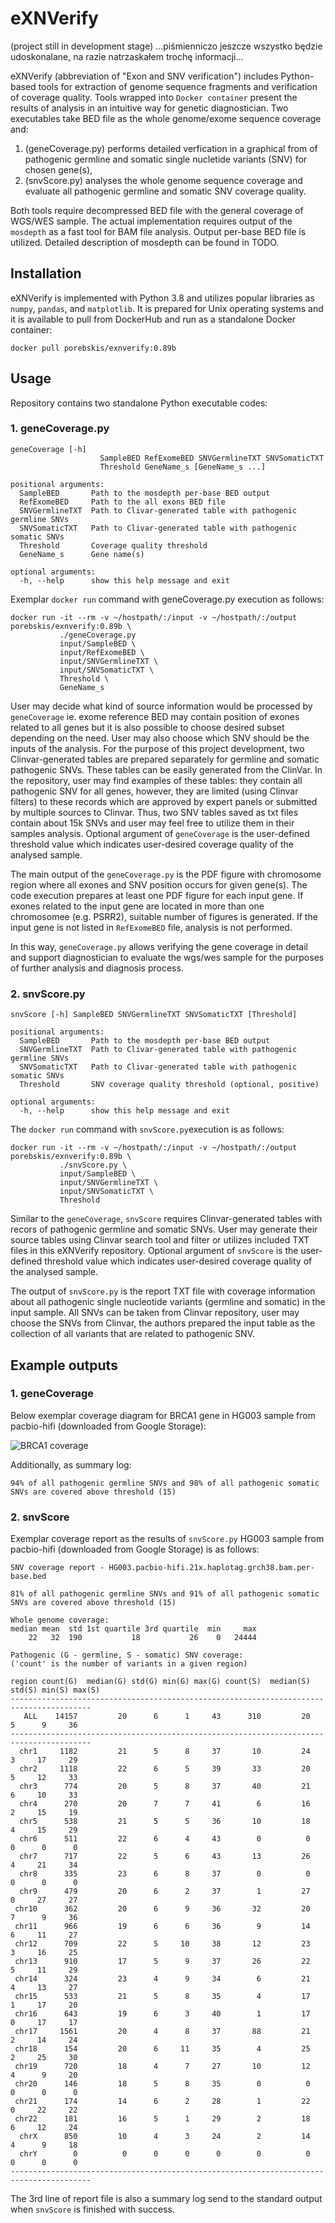 # eXNVerify
(project still in development stage)
...piśmienniczo jeszcze wszystko będzie udoskonalane, na razie natrzaskałem trochę informacji...

eXNVerify (abbreviation of "Exon and SNV verification") includes Python-based tools for extraction of genome sequence fragments and verification of coverage quality. Tools wrapped into ``Docker container`` present the results of analysis in an intuitive way for genetic diagnostician. Two executables take BED file as the whole genome/exome sequence coverage and:
1. (geneCoverage.py) performs detailed verfication in a graphical from of pathogenic germline and somatic single nucletide variants (SNV) for chosen gene(s),
2. (snvScore.py) analyses the whole genome sequence coverage and evaluate all pathogenic germline and somatic SNV coverage quality.

Both tools require decompressed BED file with the general coverage of WGS/WES sample. The actual implementation requires output of the ``mosdepth`` as a fast tool for BAM file analysis. Output per-base BED file is utilized. Detailed description of mosdepth can be found in TODO.

## Installation

eXNVerify is implemented with Python 3.8 and utilizes popular libraries as `numpy`, `pandas`, and `matplotlib`. It is prepared for Unix operating systems and it is available to pull from DockerHub and run as a standalone Docker container:

`docker pull porebskis/exnverify:0.89b`

## Usage

Repository contains two standalone Python executable codes:

### 1. geneCoverage.py
```
geneCoverage [-h]
                    SampleBED RefExomeBED SNVGermlineTXT SNVSomaticTXT
                    Threshold GeneName_s [GeneName_s ...]

positional arguments:
  SampleBED       Path to the mosdepth per-base BED output
  RefExomeBED     Path to the all exons BED file
  SNVGermlineTXT  Path to Clivar-generated table with pathogenic germline SNVs
  SNVSomaticTXT   Path to Clivar-generated table with pathogenic somatic SNVs
  Threshold       Coverage quality threshold
  GeneName_s      Gene name(s)

optional arguments:
  -h, --help      show this help message and exit
```

Exemplar ``docker run`` command with geneCoverage.py execution as follows:
```
docker run -it --rm -v ~/hostpath/:/input -v ~/hostpath/:/output porebskis/exnverify:0.89b \
           ./geneCoverage.py 
           input/SampleBED \
           input/RefExomeBED \
           input/SNVGermlineTXT \
           input/SNVSomaticTXT \
           Threshold \
           GeneName_s
```
User may decide what kind of source information would be processed by ``geneCoverage`` ie. exome reference BED may contain position of exones related to all genes but it is also possible to choose desired subset depending on the need. User may also choose which SNV should be the inputs of the analysis. For the purpose of this project development, two Clinvar-generated tables are prepared separately for germline and somatic pathogenic SNVs. These tables can be easily generated from the ClinVar. In the repository, user may find examples of these tables: they contain all pathogenic SNV for all genes, however, they are limited (using Clinvar filters) to these records which are approved by expert panels or submitted by multiple sources to Clinvar. Thus, two SNV tables saved as txt files contain about 15k SNVs and user may feel free to utilize them in their samples analysis. Optional argument of ``geneCoverage`` is the user-defined threshold value which indicates user-desired coverage quality of the analysed sample. 

The main output of the ``geneCoverage.py`` is the PDF figure with chromosome region where all exones and SNV position occurs for given gene(s). The code execution prepares at least one PDF figure for each input gene. If exones related to the input gene are located in more than one chromosomee (e.g. PSRR2), suitable number of figures is generated. If the input gene is not listed in ``RefExomeBED`` file, analysis is not performed. 

In this way, ``geneCoverage.py`` allows verifying the gene coverage in detail and support diagnostician to evaluate the wgs/wes sample for the purposes of further analysis and diagnosis process.

### 2. snvScore.py
```
snvScore [-h] SampleBED SNVGermlineTXT SNVSomaticTXT [Threshold]

positional arguments:
  SampleBED       Path to the mosdepth per-base BED output
  SNVGermlineTXT  Path to Clivar-generated table with pathogenic germline SNVs
  SNVSomaticTXT   Path to Clivar-generated table with pathogenic somatic SNVs
  Threshold       SNV coverage quality threshold (optional, positive)

optional arguments:
  -h, --help      show this help message and exit
```

The ``docker run`` command with ``snvScore.py``execution is as follows:
```
docker run -it --rm -v ~/hostpath/:/input -v ~/hostpath/:/output porebskis/exnverify:0.89b \
           ./snvScore.py \
           input/SampleBED \
           input/SNVGermlineTXT \
           input/SNVSomaticTXT \
           Threshold
```
Similar to the ``geneCoverage``, ``snvScore`` requires Clinvar-generated tables with recors of pathogenic germline and somatic SNVs. User may generate their source tables using Clinvar search tool and filter or utilizes included TXT files in this eXNVerify repository. Optional argument of ``snvScore`` is the user-defined threshold value which indicates user-desired coverage quality of the analysed sample. 

The output of ``snvScore.py`` is the report TXT file with coverage information about all pathogenic single nucleotide variants (germline and somatic) in the input sample. All SNVs can be taken from Clinvar repository, user may choose the SNVs from Clinvar, the authors prepared the input table as the collection of all variants that are related to pathogenic SNV. 

## Example outputs

### 1. geneCoverage

Below exemplar coverage diagram for BRCA1 gene in HG003 sample from pacbio-hifi (downloaded from Google Storage):

![BRCA1 coverage](/fig/BRCA1.chr17.HG003.pacbio-hifi.21x.haplotag.grch38.bam.per-base.bed.png)

Additionally, as summary log:
```
94% of all pathogenic germline SNVs and 98% of all pathogenic somatic SNVs are covered above threshold (15)
```

### 2. snvScore
Exemplar coverage report as the results of ``snvScore.py`` HG003 sample from pacbio-hifi (downloaded from Google Storage) is as follows:
```
SNV coverage report - HG003.pacbio-hifi.21x.haplotag.grch38.bam.per-base.bed

81% of all pathogenic germline SNVs and 91% of all pathogenic somatic SNVs are covered above threshold (15)

Whole genome coverage:
median mean  std 1st quartile 3rd quartile  min     max
    22   32  190           18           26    0   24444

Pathogenic (G - germline, S - somatic) SNV coverage:
('count' is the number of variants in a given region)

region count(G)  median(G) std(G) min(G) max(G) count(S)  median(S) std(S) min(S) max(S)
----------------------------------------------------------------------------------------
   ALL    14157         20      6      1     43      310         20      5      9     36
----------------------------------------------------------------------------------------
  chr1     1182         21      5      8     37       10         24      3     17     29
  chr2     1118         22      6      5     39       33         20      5     12     33
  chr3      774         20      5      8     37       40         21      6     10     33
  chr4      270         20      7      7     41        6         16      2     15     19
  chr5      538         21      5      5     36       10         18      4     15     29
  chr6      511         22      6      4     43        0          0      0      0      0
  chr7      717         22      5      6     43       13         26      4     21     34
  chr8      335         23      6      8     37        0          0      0      0      0
  chr9      479         20      6      2     37        1         27      0     27     27
 chr10      362         20      6      9     36       32         20      7      9     36
 chr11      966         19      6      6     36        9         14      6     11     27
 chr12      709         22      5     10     38       12         23      3     16     25
 chr13      910         17      5      9     37       26         22      5     11     29
 chr14      324         23      4      9     34        6         21      4     13     27
 chr15      533         21      5      8     35        4         17      1     17     20
 chr16      643         19      6      3     40        1         17      0     17     17
 chr17     1561         20      4      8     37       88         21      2     14     24
 chr18      154         20      6     11     35        4         25      2     25     30
 chr19      720         18      4      7     27       10         12      4      9     20
 chr20      146         18      5      8     35        0          0      0      0      0
 chr21      174         14      6      2     28        1         22      0     22     22
 chr22      181         16      5      1     29        2         18      6     12     24
  chrX      850         10      4      3     24        2         14      4      9     18
  chrY        0          0      0      0      0        0          0      0      0      0
----------------------------------------------------------------------------------------
```
The 3rd line of report file is also a summary log send to the standard output when ``snvScore`` is finished with success.
